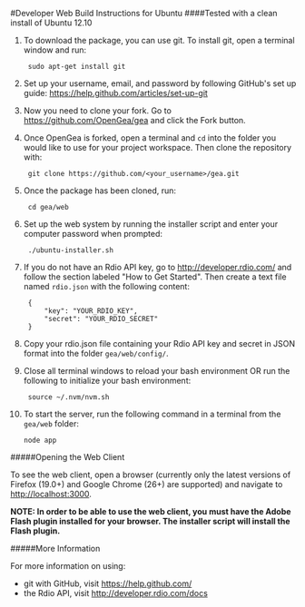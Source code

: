 #Developer Web Build Instructions for Ubuntu
####Tested with a clean install of Ubuntu 12.10

1. To download the package, you can use git. To install git, open a terminal window and run:

		sudo apt-get install git

2. Set up your username, email, and password by following GitHub's set up guide: <https://help.github.com/articles/set-up-git>

3. Now you need to clone your fork. Go to <https://github.com/OpenGea/gea> and click the Fork button.

4. Once OpenGea is forked, open a terminal and `cd` into the folder you would like to use for your project workspace. Then clone the repository with:

		git clone https://github.com/<your_username>/gea.git

5. Once the package has been cloned, run:

		cd gea/web

6. Set up the web system by running the installer script and enter your computer password when prompted:

		./ubuntu-installer.sh

7. If you do not have an Rdio API key, go to <http://developer.rdio.com/> and follow the section labeled "How to Get Started". Then create a text file named `rdio.json` with the following content:

		{
  			"key": "YOUR_RDIO_KEY",
  			"secret": "YOUR_RDIO_SECRET"
		}

8. Copy your rdio.json file containing your Rdio API key and secret in JSON format into the folder `gea/web/config/`.

9. Close all terminal windows to reload your bash environment OR run the following to initialize your bash environment:

		source ~/.nvm/nvm.sh

10. To start the server, run the following command in a terminal from the `gea/web` folder:

		node app

#####Opening the Web Client

To see the web client, open a browser (currently only the latest versions of Firefox (19.0+) and Google Chrome (26+) are supported) and navigate to <http://localhost:3000>.

**NOTE: In order to be able to use the web client, you must have the Adobe Flash plugin installed for your browser. The installer script will install the Flash plugin.**

#####More Information

For more information on using:
* git with GitHub, visit <https://help.github.com/>
* the Rdio API, visit <http://developer.rdio.com/docs>
